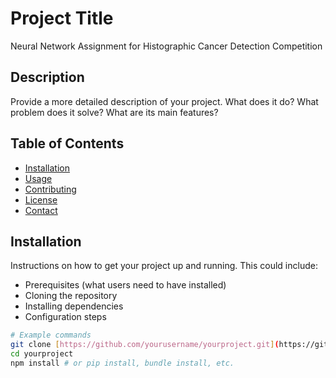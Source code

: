 # Project Title

Neural Network Assignment for Histographic Cancer Detection Competition

## Description

Provide a more detailed description of your project. What does it do? What problem does it solve? What are its main features?

## Table of Contents

- [Installation](#installation)
- [Usage](#usage)
- [Contributing](#contributing)
- [License](#license)
- [Contact](#contact)

## Installation

Instructions on how to get your project up and running. This could include:

* Prerequisites (what users need to have installed)
* Cloning the repository
* Installing dependencies
* Configuration steps

```bash
# Example commands
git clone [https://github.com/yourusername/yourproject.git](https://github.com/yourusername/yourproject.git)
cd yourproject
npm install # or pip install, bundle install, etc.
